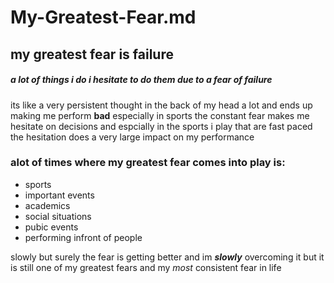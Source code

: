 # My-Greatest-Fear.md

## my greatest fear is **failure**
##### a lot of things i do i hesitate to do them due to a fear of failure
its like a very persistent thought in the back of my head a lot and ends up making me perform **bad** especially in sports 
the constant fear makes me hesitate on decisions and espcially in the sports i play that are fast paced the hesitation does a very large impact on my performance
### alot of times where my greatest fear comes into play is:
- sports
- important events
- academics
- social situations
- pubic events
- performing infront of people

 slowly but surely the fear is getting better and im ***slowly*** overcoming it but it is still one of my greatest fears and my *most* consistent fear in life



